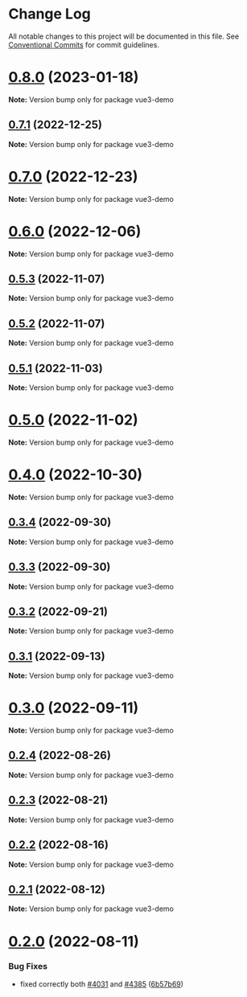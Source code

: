 # Change Log

All notable changes to this project will be documented in this file.
See [Conventional Commits](https://conventionalcommits.org) for commit guidelines.

# [0.8.0](https://github.com/matteobruni/tsparticles/compare/vue3-demo@0.7.1...vue3-demo@0.8.0) (2023-01-18)

**Note:** Version bump only for package vue3-demo

## [0.7.1](https://github.com/matteobruni/tsparticles/compare/vue3-demo@0.7.0...vue3-demo@0.7.1) (2022-12-25)

**Note:** Version bump only for package vue3-demo

# [0.7.0](https://github.com/matteobruni/tsparticles/compare/vue3-demo@0.6.0...vue3-demo@0.7.0) (2022-12-23)

**Note:** Version bump only for package vue3-demo

# [0.6.0](https://github.com/matteobruni/tsparticles/compare/vue3-demo@0.5.3...vue3-demo@0.6.0) (2022-12-06)

**Note:** Version bump only for package vue3-demo

## [0.5.3](https://github.com/matteobruni/tsparticles/compare/vue3-demo@0.5.2...vue3-demo@0.5.3) (2022-11-07)

**Note:** Version bump only for package vue3-demo

## [0.5.2](https://github.com/matteobruni/tsparticles/compare/vue3-demo@0.5.1...vue3-demo@0.5.2) (2022-11-07)

**Note:** Version bump only for package vue3-demo

## [0.5.1](https://github.com/matteobruni/tsparticles/compare/vue3-demo@0.5.0...vue3-demo@0.5.1) (2022-11-03)

**Note:** Version bump only for package vue3-demo

# [0.5.0](https://github.com/matteobruni/tsparticles/compare/vue3-demo@0.4.0...vue3-demo@0.5.0) (2022-11-02)

**Note:** Version bump only for package vue3-demo

# [0.4.0](https://github.com/matteobruni/tsparticles/compare/vue3-demo@0.3.4...vue3-demo@0.4.0) (2022-10-30)

**Note:** Version bump only for package vue3-demo

## [0.3.4](https://github.com/matteobruni/tsparticles/compare/vue3-demo@0.3.3...vue3-demo@0.3.4) (2022-09-30)

**Note:** Version bump only for package vue3-demo

## [0.3.3](https://github.com/matteobruni/tsparticles/compare/vue3-demo@0.3.2...vue3-demo@0.3.3) (2022-09-30)

**Note:** Version bump only for package vue3-demo

## [0.3.2](https://github.com/matteobruni/tsparticles/compare/vue3-demo@0.3.1...vue3-demo@0.3.2) (2022-09-21)

**Note:** Version bump only for package vue3-demo

## [0.3.1](https://github.com/matteobruni/tsparticles/compare/vue3-demo@0.3.0...vue3-demo@0.3.1) (2022-09-13)

**Note:** Version bump only for package vue3-demo

# [0.3.0](https://github.com/matteobruni/tsparticles/compare/vue3-demo@0.2.4...vue3-demo@0.3.0) (2022-09-11)

**Note:** Version bump only for package vue3-demo

## [0.2.4](https://github.com/matteobruni/tsparticles/compare/vue3-demo@0.2.2...vue3-demo@0.2.4) (2022-08-26)

**Note:** Version bump only for package vue3-demo

## [0.2.3](https://github.com/matteobruni/tsparticles/compare/vue3-demo@0.2.2...vue3-demo@0.2.3) (2022-08-21)

**Note:** Version bump only for package vue3-demo

## [0.2.2](https://github.com/matteobruni/tsparticles/compare/vue3-demo@0.2.1...vue3-demo@0.2.2) (2022-08-16)

**Note:** Version bump only for package vue3-demo

## [0.2.1](https://github.com/matteobruni/tsparticles/compare/vue3-demo@0.2.0...vue3-demo@0.2.1) (2022-08-12)

**Note:** Version bump only for package vue3-demo

# [0.2.0](https://github.com/matteobruni/tsparticles/compare/vue3-demo@0.1.4...vue3-demo@0.2.0) (2022-08-11)

### Bug Fixes

-   fixed correctly both [#4031](https://github.com/matteobruni/tsparticles/issues/4031) and [#4385](https://github.com/matteobruni/tsparticles/issues/4385) ([6b57b69](https://github.com/matteobruni/tsparticles/commit/6b57b69585f931478118bd466dcdce9bbc90fa79))
